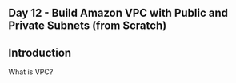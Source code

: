 ## Day 12 - Build Amazon VPC with Public and Private Subnets (from Scratch)


## Introduction

What is VPC?
